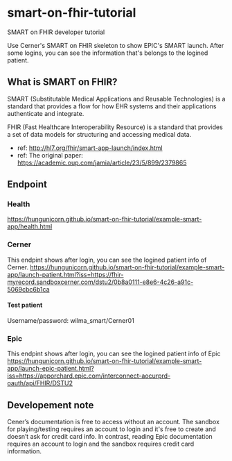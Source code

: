 # smart-on-fhir-tutorial
SMART on FHIR developer tutorial

Use Cerner's SMART on FHIR skeleton to show EPIC's SMART launch. After some logins, you can see the information that's belongs to the logined patient.

## What is SMART on FHIR?
SMART (Substitutable Medical Applications and Reusable Technologies) is a standard that provides a flow for how EHR systems and their applications authenticate and integrate.

FHIR (Fast Healthcare Interoperability Resource) is a standard that provides a set of data models for structuring and accessing medical data.

- ref: http://hl7.org/fhir/smart-app-launch/index.html
- ref: The original paper: https://academic.oup.com/jamia/article/23/5/899/2379865

## Endpoint
### Health
https://hungunicorn.github.io/smart-on-fhir-tutorial/example-smart-app/health.html

### Cerner
This endpint shows after login, you can see the logined patient info of Cerner.
https://hungunicorn.github.io/smart-on-fhir-tutorial/example-smart-app/launch-patient.html?iss=https://fhir-myrecord.sandboxcerner.com/dstu2/0b8a0111-e8e6-4c26-a91c-5069cbc6b1ca

#### Test patient
Username/password: wilma_smart/Cerner01

### Epic
This endpint shows after login, you can see the logined patient info of Epic
https://hungunicorn.github.io/smart-on-fhir-tutorial/example-smart-app/launch-epic-patient.html?iss=https://apporchard.epic.com/interconnect-aocurprd-oauth/api/FHIR/DSTU2

## Developement note
Cener’s documentation is free to access without an account. The sandbox for playing/testing requires an account to login and it's free to create and doesn’t ask for credit card info. In contrast, reading Epic documentation requires an account to login and the sandbox requires credit card information.
